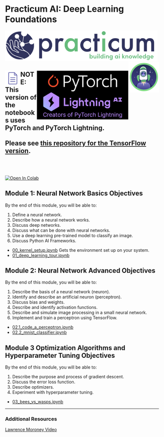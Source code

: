 # Practicum AI: Deep Learning Foundations

![Practicum AI Logo image](https://github.com/PracticumAI/practicumai.github.io/blob/main/images/logo/PracticumAI_logo_500x100.png?raw=true) <img src='images/practicumai_deep_learning.png' alt='Practicum AI: Deep Learning Foundations course badge' align='right' width=100>


<img src='images/note_icon.svg' alt="Note icon" width=50 align=left><img src='images/Pt_PTL_logo.png' alt="PyTorch and Lightning logo" width=300 align=right> <b>NOTE:</b> This version of the notebooks uses PyTorch and PyTorch Lightning.
<br><br>
Please see [this repository for the **TensorFlow** version](https://github.com/PracticumAI/deep_learning).
<br><br><br>
---

[![Open In Colab](https://colab.research.google.com/assets/colab-badge.svg)](https://colab.research.google.com/github/PracticumAI/deep_learning_pt-lightning)

## Module 1: Neural Network Basics Objectives

By the end of this module, you will be able to:

1.	Define a neural network. 
2.	Describe how a neural network works. 
3.	Discuss deep networks.
4.	Discuss what can be done with neural networks.
5.	Use a deep learning pre-trained model to classify an image. 
6.	Discuss Python AI Frameworks.

* [00_kernel_setup.ipynb](00_kernel_setup.ipynb) Gets the environment set up on your system.
* [01_deep_learning_tour.ipynb](01_deep_learning_tour.ipynb)

## Module 2: Neural Network Advanced Objectives

By the end of this module, you will be able to:

1.	Describe the basis of a neural network (neuron).
2.	Identify and describe an artificial neuron (perceptron).
3.	Discuss bias and weights.
4.	Describe and identify activation functions.
5.	Describe and simulate image processing in a small neural network.
6.	Implement and train a perceptron using TensorFlow.

* [02.1_code_a_perceptron.ipynb](02.1_code_a_perceptron.ipynb)
* [02.2_mnist_classifier.ipynb](02.2_mnist_classifier.ipynb)

## Module 3 Optimization Algorithms and Hyperparameter Tuning Objectives

By the end of this module, you will be able to:
1.	Describe the purpose and process of gradient descent.
2.	Discuss the error loss function.
3.	Describe optimizers.
4.	Experiment with hyperparameter tuning.

* [03_bees_vs_wasps.ipynb](03_bees_vs_wasps.ipynb)

***

### Additional Resources

[Lawrence Moroney Video](https://www.youtube.com/watch?v=VwVg9jCtqaU)


